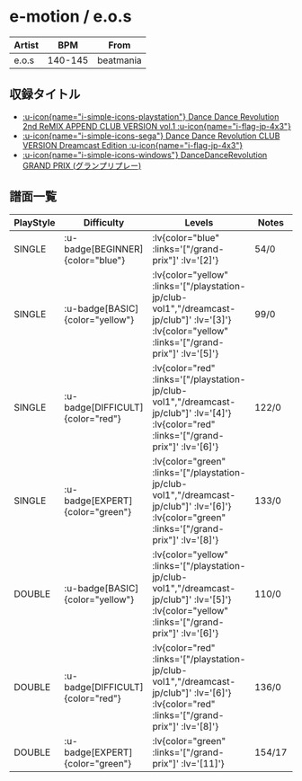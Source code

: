 # e-motion / e.o.s

|Artist|BPM|From|
|------|---|----|
|e.o.s|140-145|beatmania|

## 収録タイトル

- [ :u-icon{name="i-simple-icons-playstation"} Dance Dance Revolution 2nd ReMIX APPEND CLUB VERSION vol.1 :u-icon{name="i-flag-jp-4x3"} ](/playstation-jp/club-vol1)
- [ :u-icon{name="i-simple-icons-sega"} Dance Dance Revolution CLUB VERSION Dreamcast Edition :u-icon{name="i-flag-jp-4x3"} ](/dreamcast-jp/club)
- [ :u-icon{name="i-simple-icons-windows"} DanceDanceRevolution GRAND PRIX (グランプリプレー)](/grand-prix)

## 譜面一覧

|PlayStyle|Difficulty|Levels|Notes|Movie|
|---------|----------|------|-----|-----|
|SINGLE| :u-badge[BEGINNER]{color="blue"} | :lv{color="blue" :links='["/grand-prix"]' :lv='[2]'} |54/0||
|SINGLE| :u-badge[BASIC]{color="yellow"} | :lv{color="yellow" :links='["/playstation-jp/club-vol1","/dreamcast-jp/club"]' :lv='[3]'}  :lv{color="yellow" :links='["/grand-prix"]' :lv='[5]'} |99/0||
|SINGLE| :u-badge[DIFFICULT]{color="red"} | :lv{color="red" :links='["/playstation-jp/club-vol1","/dreamcast-jp/club"]' :lv='[4]'}  :lv{color="red" :links='["/grand-prix"]' :lv='[6]'} |122/0||
|SINGLE| :u-badge[EXPERT]{color="green"} | :lv{color="green" :links='["/playstation-jp/club-vol1","/dreamcast-jp/club"]' :lv='[6]'}  :lv{color="green" :links='["/grand-prix"]' :lv='[8]'} |133/0||
|DOUBLE| :u-badge[BASIC]{color="yellow"} | :lv{color="yellow" :links='["/playstation-jp/club-vol1","/dreamcast-jp/club"]' :lv='[5]'}  :lv{color="yellow" :links='["/grand-prix"]' :lv='[6]'} |110/0||
|DOUBLE| :u-badge[DIFFICULT]{color="red"} | :lv{color="red" :links='["/playstation-jp/club-vol1","/dreamcast-jp/club"]' :lv='[6]'}  :lv{color="red" :links='["/grand-prix"]' :lv='[8]'} |136/0||
|DOUBLE| :u-badge[EXPERT]{color="green"} | :lv{color="green" :links='["/grand-prix"]' :lv='[11]'} |154/17||

